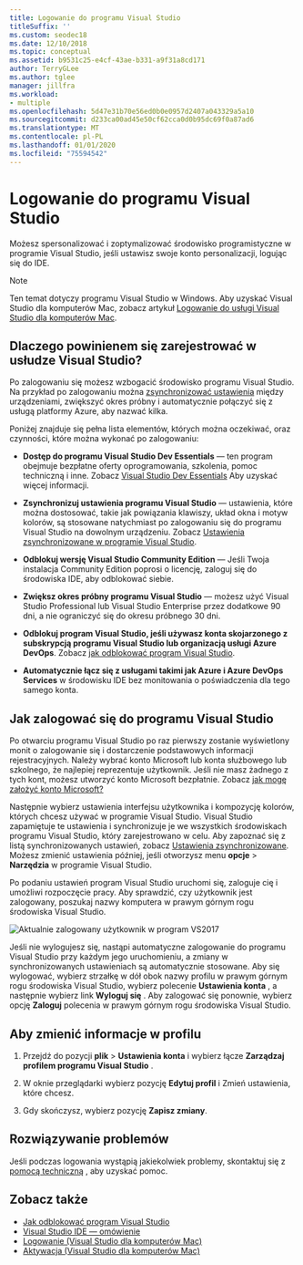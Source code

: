 ```yaml
---
title: Logowanie do programu Visual Studio
titleSuffix: ''
ms.custom: seodec18
ms.date: 12/10/2018
ms.topic: conceptual
ms.assetid: b9531c25-e4cf-43ae-b331-a9f31a8cd171
author: TerryGLee
ms.author: tglee
manager: jillfra
ms.workload:
- multiple
ms.openlocfilehash: 5d47e31b70e56ed0b0e0957d2407a043329a5a10
ms.sourcegitcommit: d233ca00ad45e50cf62cca0d0b95dc69f0a87ad6
ms.translationtype: MT
ms.contentlocale: pl-PL
ms.lasthandoff: 01/01/2020
ms.locfileid: "75594542"
---
```

# <a name="sign-in-to-visual-studio"></a>Logowanie do programu Visual Studio

Możesz spersonalizować i zoptymalizować środowisko programistyczne w programie Visual Studio, jeśli ustawisz swoje konto personalizacji, logując się do IDE.

> [!NOTE]
> Ten temat dotyczy programu Visual Studio w Windows. Aby uzyskać Visual Studio dla komputerów Mac, zobacz artykuł [Logowanie do usługi Visual Studio dla komputerów Mac](/visualstudio/mac/signing-in).

## <a name="why-should-i-sign-in-to-visual-studio"></a>Dlaczego powinienem się zarejestrować w usłudze Visual Studio?

Po zalogowaniu się możesz wzbogacić środowisko programu Visual Studio. Na przykład po zalogowaniu można [zsynchronizować ustawienia](synchronized-settings-in-visual-studio.md) między urządzeniami, zwiększyć okres próbny i automatycznie połączyć się z usługą platformy Azure, aby nazwać kilka.

Poniżej znajduje się pełna lista elementów, których można oczekiwać, oraz czynności, które można wykonać po zalogowaniu:

- **Dostęp do programu Visual Studio Dev Essentials** — ten program obejmuje bezpłatne oferty oprogramowania, szkolenia, pomoc techniczną i inne. Zobacz [Visual Studio Dev Essentials](https://aka.ms/vsdevhelp) Aby uzyskać więcej informacji.

- **Zsynchronizuj ustawienia programu Visual Studio** — ustawienia, które można dostosować, takie jak powiązania klawiszy, układ okna i motyw kolorów, są stosowane natychmiast po zalogowaniu się do programu Visual Studio na dowolnym urządzeniu. Zobacz [Ustawienia zsynchronizowane w programie Visual Studio](../ide/synchronized-settings-in-visual-studio.md).

- **Odblokuj wersję Visual Studio Community Edition** — Jeśli Twoja instalacja Community Edition poprosi o licencję, zaloguj się do środowiska IDE, aby odblokować siebie.

- **Zwiększ okres próbny programu Visual Studio** — możesz użyć Visual Studio Professional lub Visual Studio Enterprise przez dodatkowe 90 dni, a nie ograniczyć się do okresu próbnego 30 dni.

- **Odblokuj program Visual Studio, jeśli używasz konta skojarzonego z subskrypcją programu Visual Studio lub organizacją usługi Azure DevOps**. Zobacz [jak odblokować program Visual Studio](../ide/how-to-unlock-visual-studio.md).

- **Automatycznie łącz się z usługami takimi jak Azure i Azure DevOps Services** w środowisku IDE bez monitowania o poświadczenia dla tego samego konta.

## <a name="how-to-sign-in-to-visual-studio"></a>Jak zalogować się do programu Visual Studio

Po otwarciu programu Visual Studio po raz pierwszy zostanie wyświetlony monit o zalogowanie się i dostarczenie podstawowych informacji rejestracyjnych. Należy wybrać konto Microsoft lub konta służbowego lub szkolnego, że najlepiej reprezentuje użytkownik. Jeśli nie masz żadnego z tych kont, możesz utworzyć konto Microsoft bezpłatnie. Zobacz [jak mogę założyć konto Microsoft?](https://support.microsoft.com/help/4026324/microsoft-account-how-to-create)

Następnie wybierz ustawienia interfejsu użytkownika i kompozycję kolorów, których chcesz używać w programie Visual Studio. Visual Studio zapamiętuje te ustawienia i synchronizuje je we wszystkich środowiskach programu Visual Studio, który zarejestrowano w celu. Aby zapoznać się z listą synchronizowanych ustawień, zobacz [Ustawienia zsynchronizowane](../ide/synchronized-settings-in-visual-studio.md). Możesz zmienić ustawienia później, jeśli otworzysz menu **opcje** > **Narzędzia** w programie Visual Studio.

Po podaniu ustawień program Visual Studio uruchomi się, zaloguje cię i umożliwi rozpoczęcie pracy. Aby sprawdzić, czy użytkownik jest zalogowany, poszukaj nazwy komputera w prawym górnym rogu środowiska Visual Studio.

![Aktualnie zalogowany użytkownik w program VS2017](../ide/media/vs2017_username.png)

Jeśli nie wylogujesz się, nastąpi automatyczne zalogowanie do programu Visual Studio przy każdym jego uruchomieniu, a zmiany w synchronizowanych ustawieniach są automatycznie stosowane. Aby się wylogować, wybierz strzałkę w dół obok nazwy profilu w prawym górnym rogu środowiska Visual Studio, wybierz polecenie **Ustawienia konta** , a następnie wybierz link **Wyloguj się** . Aby zalogować się ponownie, wybierz opcję **Zaloguj** polecenia w prawym górnym rogu środowiska Visual Studio.

## <a name="to-change-your-profile-information"></a>Aby zmienić informacje w profilu

1. Przejdź do pozycji **plik** > **Ustawienia konta** i wybierz łącze **Zarządzaj profilem programu Visual Studio** .

1. W oknie przeglądarki wybierz pozycję **Edytuj profil** i Zmień ustawienia, które chcesz.

1. Gdy skończysz, wybierz pozycję **Zapisz zmiany**.

## <a name="troubleshooting"></a>Rozwiązywanie problemów

Jeśli podczas logowania wystąpią jakiekolwiek problemy, skontaktuj się z [pomocą techniczną](https://visualstudio.microsoft.com/subscriptions/support/) , aby uzyskać pomoc.

## <a name="see-also"></a>Zobacz także

* [Jak odblokować program Visual Studio](../ide/how-to-unlock-visual-studio.md)
* [Visual Studio IDE — omówienie](../get-started/visual-studio-ide.md)
* [Logowanie (Visual Studio dla komputerów Mac)](/visualstudio/mac/signing-in)
* [Aktywacja (Visual Studio dla komputerów Mac)](/visualstudio/mac/activation)
